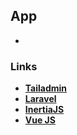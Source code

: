 ## App

-

### Links

- **[Tailadmin](https://vue-demo.tailadmin.com/)**
- **[Laravel](https://laravel.com)**
- **[InertiaJS](https://inertiajs.com)**
- **[Vue JS](https://vuejs.org/)**
<!-- PEQUENA MUDANÇA -->
